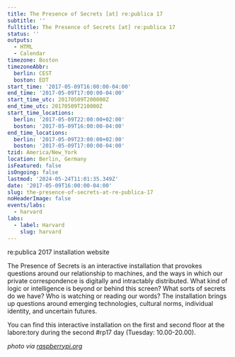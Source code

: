 ```yaml
---
title: The Presence of Secrets [at] re:publica 17
subtitle: ''
fulltitle: The Presence of Secrets [at] re:publica 17
status: ''
outputs:
  - HTML
  - Calendar
timezone: Boston
timezoneAbbr:
  berlin: CEST
  boston: EDT
start_time: '2017-05-09T16:00:00-04:00'
end_time: '2017-05-09T17:00:00-04:00'
start_time_utc: 20170509T200000Z
end_time_utc: 20170509T210000Z
start_time_locations:
  berlin: '2017-05-09T22:00:00+02:00'
  boston: '2017-05-09T16:00:00-04:00'
end_time_locations:
  berlin: '2017-05-09T23:00:00+02:00'
  boston: '2017-05-09T17:00:00-04:00'
tzid: America/New_York
location: Berlin, Germany
isFeatured: false
isOngoing: false
lastmod: '2024-05-24T11:01:35.349Z'
date: '2017-05-09T16:00:00-04:00'
slug: the-presence-of-secrets-at-re-publica-17
noHeaderImage: false
events/labs:
  - harvard
labs:
  - label: Harvard
    slug: harvard
---
```

re:publica 2017 installation website

The Presence of Secrets is an interactive installation that provokes questions around our relationship to machines, and the ways in which our private correspondence is digitally and intractably distributed. What kind of logic or intelligence is beyond or behind this screen? What sorts of secrets do we have? Who is watching or reading our words? The installation brings up questions around emerging technologies, cultural norms, individual identity, and uncertain futures.

You can find this interactive installation on the first and second floor at the labore:tory during the second #rp17 day (Tuesday: 10.00-20.00).

*photo via <a href="https://www.raspberrypi.org/" target="_blank">raspberrypi.org</a>*